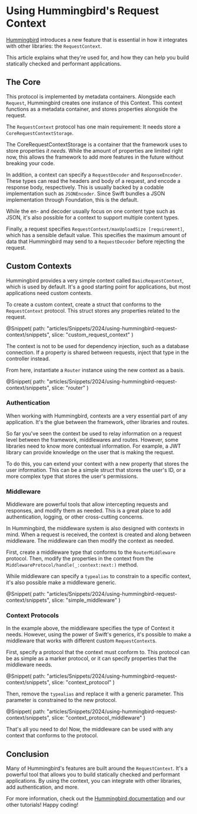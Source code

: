 # Using Hummingbird's Request Context

[Hummingbird](https://hummingbird.codes) introduces a new feature that is essential in how it integrates with other libraries: the ``RequestContext``.

This article explains what they're used for, and how they can help you build statically checked and performant applications.

## The Core

This protocol is implemented by metadata containers. Alongside each ``Request``, Hummingbird creates one instance of this Context. This context functions as a metadata container, and stores properties alongside the request.

The ``RequestContext`` protocol has one main requirement: It needs store a ``CoreRequestContextStorage``.

The CoreRequestContextStorage is a container that the framework uses to store properties _it needs_. While the amount of properties are limited right now, this allows the framework to add more features in the future without breaking your code.

In addition, a context can specify a ``RequestDecoder`` and ``ResponseEncoder``. These types can read the headers and body of a request, and encode a response body, respectively. This is usually backed by a codable implementation such as ``JSONEncoder``. Since Swift bundles a JSON implementation through Foundation, this is the default.

While the en- and decoder usually focus on one content type such as JSON, it's also possible for a context to support multiple content types.

Finally, a request specifies ``RequestContext/maxUploadSize [requirement]``, which has a sensible default value. This specifies the maximum amount of data that Hummingbird may send to a ``RequestDecoder`` before rejecting the request.

## Custom Contexts

Hummingbird provides a very simple context called ``BasicRequestContext``, which is used by default. It's a good starting point for applications, but most applications need custom contexts.

To create a custom context, create a struct that conforms to the ``RequestContext`` protocol. This struct stores any properties related to the request.

@Snippet(
    path: "articles/Snippets/2024/using-hummingbird-request-context/snippets", 
    slice: "custom_request_context"
)

The context is not to be used for dependency injection, such as a database connection. If a property is shared between requests, inject that type in the controller instead. <!-- TODO: Tutorial -->

From here, instantiate a ``Router`` instance using the new context as a basis.

@Snippet(
    path: "articles/Snippets/2024/using-hummingbird-request-context/snippets", 
    slice: "router"
)

### Authentication

When working with Hummingbird, contexts are a very essential part of any application. It's the glue between the framework, other libraries and routes.

So far you've seen the context be used to relay information on a request level between the framework, middlewares and routes. However, some libraries need to know more contextual information. For example, a JWT library can provide knowledge on the user that is making the request.

To do this, you can extend your context with a new property that stores the user information. This can be a simple struct that stores the user's ID, or a more complex type that stores the user's permissions.

### Middleware

<!-- TODO: Middleware tutorial -->

Middleware are powerful tools that allow intercepting requests and responses, and modify them as needed. This is a great place to add authentication, logging, or other cross-cutting concerns.

In Hummingbird, the middleware system is also designed with contexts in mind. When a request is received, the context is created and along between middleware. The middleware can then modify the context as needed.

First, create a middleware type that conforms to the ``RouterMiddleware`` protocol. Then, modify the properties in the context from the ``MiddlewareProtocol/handle(_:context:next:)`` method.

While middleware can specify a `typealias` to constrain to a specific context, it's also possible make a middleware generic.

@Snippet(
    path: "articles/Snippets/2024/using-hummingbird-request-context/snippets", 
    slice: "simple_middleware"
)

### Context Protocols

In the example above, the middleware specifies the type of Context it needs. However, using the power of Swift's generics, it's possible to make a middleware that works with different custom ``RequestContext``s.

First, specify a protocol that the context must conform to. This protocol can be as simple as a marker protocol, or it can specify properties that the middleware needs.

@Snippet(
    path: "articles/Snippets/2024/using-hummingbird-request-context/snippets", 
    slice: "context_protocol"
)

Then, remove the `typealias` and replace it with a generic parameter. This parameter is constrained to the new protocol.

@Snippet(
    path: "articles/Snippets/2024/using-hummingbird-request-context/snippets", 
    slice: "context_protocol_middleware"
)

That's all you need to do! Now, the middleware can be used with any context that conforms to the protocol.

## Conclusion

Many of Hummingbird's features are built around the ``RequestContext``. It's a powerful tool that allows you to build statically checked and performant applications. By using the context, you can integrate with other libraries, add authentication, and more.

For more information, check out the [Hummingbird documentation](https://docs.hummingbird.codes) and our other tutorials! Happy coding!